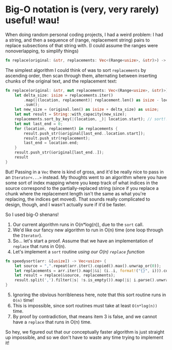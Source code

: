Big-O notation is (very, very rarely) useful! wau!
===

When doing random personal coding projects, I had a weird problem: I had a string, and then a sequence of (range,
replacement string) pairs to replace subsections of that string with. (I could assume the ranges were nonoverlapping,
to simplify things)


```rust
fn replace(original: &str, replacements: Vec<(Range<usize>, &str)>) -> String;
```

The simplest algorithm I could think of was to sort `replacements` by ascending order, then scan through them,
alternating between inserting chunks of the original text, and the replacement text:

```rust
fn replace(original: &str, mut replacements: Vec<(Range<usize>, &str)>) -> String {
    let delta_size: isize = replacements.iter()
        .map(|(location, replacement)| replacement.len() as isize - location.len() as isize)
        .sum();
    let new_size = (original.len() as isize + delta_size) as usize;
    let mut result = String::with_capacity(new_size);
    replacements.sort_by_key(|(location, _)| location.start); // sort!!
    let mut last_end = 0;
    for (location, replacement) in replacements {
        result.push_str(&original[last_end..location.start]);
        result.push_str(replacement);
        last_end = location.end;
    }
    result.push_str(&original[last_end..]);
    result
}
```

But! Passing in a `Vec` there is kind of gross, and it'd be really nice to pass in an `Iterator<...>` instead. My
thoughts went to an algorithm where you have some sort of index mapping where you keep track of what indices in the
source correspond to the partially-replaced string (since if you replace a chunk where the replacement length isn't
the same as what you're replacing, the indices get moved). That sounds really complicated to design, though, and I
wasn't actually sure if it'd be faster.

So I used big-O shenans!

1) Our current algorithm runs in O(n*log(n)), due to the `sort` call.
2) We'd like our fancy new algorithm to run in O(n) time (one loop through the `Iterator`).
3) So... let's start a proof. Assume that we have an implementation of `replace` that runs in O(n).
4) Let's implement a `sort` routine *using our O(n) `replace` function*

```rust
fn speedysort(arr: &[usize]) -> Vec<usize> {
    let source = ",".repeat(arr.iter().copied().max().unwrap_or(0));
    let replacements = arr.iter().map(|&i| (i..i, format!("{}", i))).collect();
    let result = replace(&source, replacements);
    result.split(',').filter(|s| !s.is_empty()).map(|i| i.parse().unwrap()).collect())
}
```

5) Ignoring the obvious horribleness here, note that this sort routine runs in `O(n)` time!
6) This is impossible, since sort routines must take at least `O(n*log(n))` time.
7) By proof by contradiction, that means item 3 is false, and we cannot have a `replace` that runs in O(n) time.

So hey, we figured out that our conceptually faster algorithm is just straight up impossible, and so we don't have to
waste any time trying to implement it!